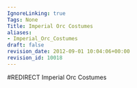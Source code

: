 ```yaml
---
IgnoreLinking: true
Tags: None
Title: Imperial Orc Costumes
aliases:
- Imperial_Orc_Costumes
draft: false
revision_date: 2012-09-01 10:04:06+00:00
revision_id: 10018
---
```


#REDIRECT Imperial Orc Costumes